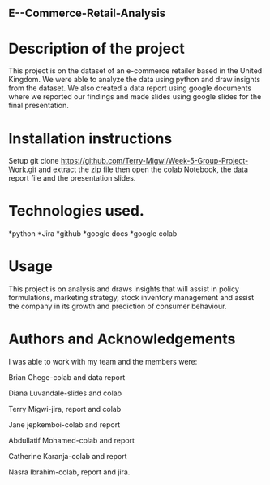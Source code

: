 ## E--Commerce-Retail-Analysis
# Description of the project
This project is on the dataset of an e-commerce retailer based in the United Kingdom. We were able to analyze the data using python and draw insights from the dataset. We also created a data report using google documents where we reported our findings and made slides using google slides for the final presentation. 

# Installation instructions
Setup git clone https://github.com/Terry-Migwi/Week-5-Group-Project-Work.git and extract the zip file then open the colab Notebook, the data report file and the presentation slides.


# Technologies used.
*python *Jira *github *google docs *google colab

# Usage
This project is on analysis and draws insights that will assist in policy formulations, marketing strategy, stock inventory management and assist the company in its growth and prediction of consumer behaviour.

# Authors and Acknowledgements

I was able to work with my team and the members were:

Brian Chege-colab and data report

Diana Luvandale-slides and colab 

Terry Migwi-jira, report and colab 

Jane jepkemboi-colab and report 

Abdullatif Mohamed-colab and report 

Catherine Karanja-colab and report 

Nasra Ibrahim-colab, report and jira.
